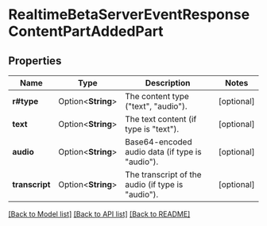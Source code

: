 # RealtimeBetaServerEventResponseContentPartAddedPart

## Properties

Name | Type | Description | Notes
------------ | ------------- | ------------- | -------------
**r#type** | Option<**String**> | The content type (\"text\", \"audio\"). | [optional]
**text** | Option<**String**> | The text content (if type is \"text\"). | [optional]
**audio** | Option<**String**> | Base64-encoded audio data (if type is \"audio\"). | [optional]
**transcript** | Option<**String**> | The transcript of the audio (if type is \"audio\"). | [optional]

[[Back to Model list]](../README.md#documentation-for-models) [[Back to API list]](../README.md#documentation-for-api-endpoints) [[Back to README]](../README.md)


